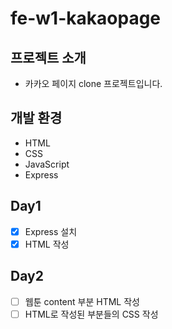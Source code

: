 # fe-w1-kakaopage

## 프로젝트 소개

- 카카오 페이지 clone 프로젝트입니다.

## 개발 환경

- HTML
- CSS
- JavaScript
- Express

## Day1

- [x] Express 설치
- [x] HTML 작성

## Day2

- [ ] 웹툰 content 부분 HTML 작성
- [ ] HTML로 작성된 부분들의 CSS 작성
